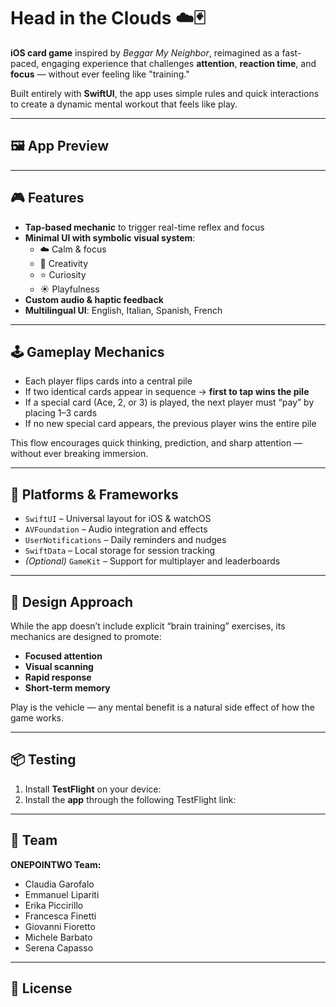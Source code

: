 # Head in the Clouds ☁️🃏  
**iOS card game** inspired by *Beggar My Neighbor*, reimagined as a fast-paced, engaging experience that challenges **attention**, **reaction time**, and **focus** — without ever feeling like "training."

Built entirely with **SwiftUI**, the app uses simple rules and quick interactions to create a dynamic mental workout that feels like play.

---

## 🖼️ App Preview


---

## 🎮 Features

- **Tap-based mechanic** to trigger real-time reflex and focus
- **Minimal UI with symbolic visual system**:
  - ☁️ Calm & focus
  - 🌙 Creativity
  - ⭐ Curiosity
  - ☀️ Playfulness
- **Custom audio & haptic feedback**
- **Multilingual UI**: English, Italian, Spanish, French

---

## 🕹 Gameplay Mechanics

- Each player flips cards into a central pile
- If two identical cards appear in sequence → **first to tap wins the pile**
- If a special card (Ace, 2, or 3) is played, the next player must “pay” by placing 1–3 cards
- If no new special card appears, the previous player wins the entire pile

This flow encourages quick thinking, prediction, and sharp attention — without ever breaking immersion.

---

## 📲 Platforms & Frameworks

- `SwiftUI` – Universal layout for iOS & watchOS
- `AVFoundation` – Audio integration and effects
- `UserNotifications` – Daily reminders and nudges
- `SwiftData` – Local storage for session tracking
- *(Optional)* `GameKit` – Support for multiplayer and leaderboards

---

## 🧠 Design Approach

While the app doesn’t include explicit “brain training” exercises, its mechanics are designed to promote:
- **Focused attention**
- **Visual scanning**
- **Rapid response**
- **Short-term memory**

Play is the vehicle — any mental benefit is a natural side effect of how the game works.

---

## 📦 Testing

1. Install **TestFlight** on your device:[](https://apps.apple.com/it/app/testflight/id899247664?l=en-GB)
2. Install the **app** through the following TestFlight link: [](https://testflight.apple.com/join/ne6Meh5d)

---

## 🙌 Team

**ONEPOINTWO Team:**
- Claudia Garofalo
- Emmanuel Lipariti
- Erika Piccirillo
- Francesca Finetti
- Giovanni Fioretto
- Michele Barbato
- Serena Capasso

---

## 📄 License

